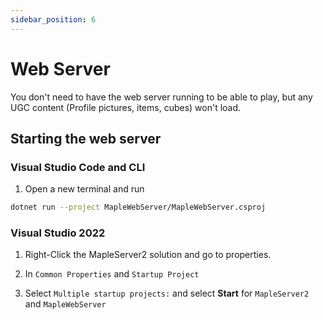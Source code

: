 ```yaml
---
sidebar_position: 6
---
```


# Web Server

You don't need to have the web server running to be able to play, but any UGC content (Profile pictures, items, cubes) won't load.

## Starting the web server

### Visual Studio Code and CLI

1. Open a new terminal and run

```sh
dotnet run --project MapleWebServer/MapleWebServer.csproj
```

### Visual Studio 2022

1. Right-Click the MapleServer2 solution and go to properties.

2. In `Common Properties` and `Startup Project`

3. Select `Multiple startup projects:` and select **Start** for `MapleServer2` and `MapleWebServer`
